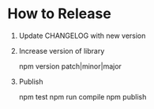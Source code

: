 # How to Release

1. Update CHANGELOG with new version
2. Increase version of library

    npm version patch|minor|major

3. Publish

    npm test
    npm run compile
    npm publish
